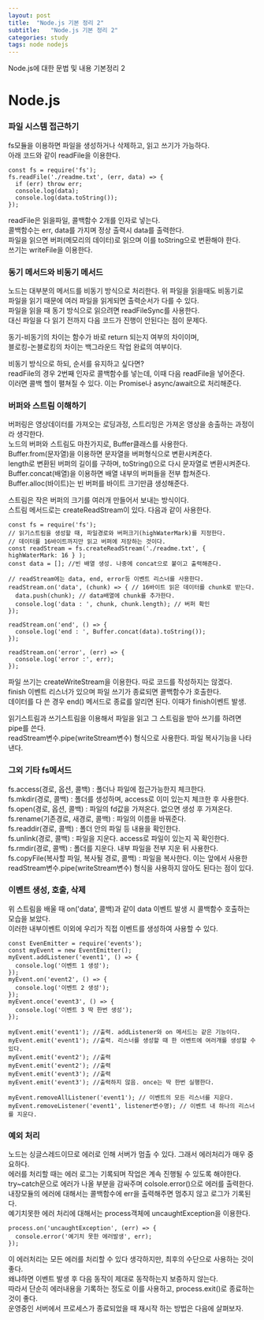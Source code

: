 ```yaml
---
layout: post
title:  "Node.js 기본 정리 2"
subtitle:   "Node.js 기본 정리 2"
categories: study
tags: node nodejs
---
```


Node.js에 대한 문법 및 내용 기본정리 2

# Node.js

### 파일 시스템 접근하기

fs모듈을 이용하면 파일을 생성하거나 삭제하고, 읽고 쓰기가 가능하다.  
아래 코드와 같이 readFile을 이용한다.  
~~~
const fs = require('fs');
fs.readFile('./readme.txt', (err, data) => {
  if (err) throw err;
  console.log(data);
  console.log(data.toString());
});
~~~
readFile은 읽을파일, 콜백함수 2개를 인자로 넣는다.  
콜백함수는 err, data를 가지며 정상 출력시 data를 출력한다.  
파일을 읽으면 버퍼(메모리의 데이터)로 읽으며 이를 toString으로 변환해야 한다.  
쓰기는 writeFile을 이용한다.  

### 동기 메서드와 비동기 메서드

노드는 대부분의 메서드를 비동기 방식으로 처리한다. 위 파일을 읽을때도 비동기로  
파일을 읽기 때문에 여러 파일을 읽게되면 출력순서가 다를 수 있다.  
파일을 읽을 때 동기 방식으로 읽으려면 readFileSync를 사용한다.  
대신 파일을 다 읽기 전까지 다음 코드가 진행이 안된다는 점이 문제다.  

동기-비동기의 차이는 함수가 바로 return 되는지 여부의 차이이며,  
블로킹-논블로킹의 차이는 백그라운드 작업 완료의 여부이다.  

비동기 방식으로 하되, 순서를 유지하고 싶다면?  
readFile의 경우 2번째 인자로 콜백함수를 넣는데, 이때 다음 readFile을 넣어준다.  
이러면 콜백 헬이 펼쳐질 수 있다. 이는 Promise나 async/await으로 처리해준다.  

### 버퍼와 스트림 이해하기

버퍼링은 영상데이터를 가져오는 로딩과정, 스트리밍은 가져온 영상을 송출하는 과정이라 생각한다.  
노드의 버퍼와 스트림도 마찬가지로, Buffer클래스를 사용한다.  
Buffer.from(문자열)을 이용하면 문자열을 버퍼형식으로 변환시켜준다.  
length로 변환된 버퍼의 길이를 구하며, toString()으로 다시 문자열로 변환시켜준다.  
Buffer.concat(배열)을 이용하면 배열 내부의 버퍼들을 전부 합쳐준다.  
Buffer.alloc(바이트)는 빈 버퍼를 바이트 크기만큼 생성해준다.  

스트림은 작은 버퍼의 크기를 여러개 만들어서 보내는 방식이다.  
스트림 메서드로는 createReadStream이 있다. 다음과 같이 사용한다.  
~~~
const fs = require('fs');
// 읽기스트림을 생성할 때, 파일경로와 버퍼크기(highWaterMark)를 지정한다.
// 데이터를 16바이트까지만 읽고 버퍼에 저장하는 것이다.
const readStream = fs.createReadStream('./readme.txt', { highWaterMark: 16 } );
const data = []; //빈 배열 생성. 나중에 concat으로 붙이고 출력해준다.

// readStream에는 data, end, error등 이벤트 리스너를 사용한다.
readStream.on('data', (chunk) => { // 16바이트 읽은 데이터를 chunk로 받는다.
  data.push(chunk); // data배열에 chunk를 추가한다.
  console.log('data : ', chunk, chunk.length); // 버퍼 확인
});

readStream.on('end', () => {
  console.log('end : ', Buffer.concat(data).toString());
});

readStream.on('error', (err) => {
  console.log('error :', err);
});
~~~

파일 쓰기는 createWriteStream을 이용한다. 따로 코드를 작성하지는 않겠다.  
finish 이벤트 리스너가 있으며 파일 쓰기가 종료되면 콜백함수가 호출한다.  
데이터를 다 쓴 경우 end() 메서드로 종료를 알리면 된다. 이때가 finish이벤트 발생.  

읽기스트림과 쓰기스트림을 이용해서 파일을 읽고 그 스트림을 받아 쓰기를 하려면 pipe를 쓴다.  
readStream변수.pipe(writeStream변수) 형식으로 사용한다. 파일 복사기능을 나타낸다.  

### 그외 기타 fs메서드

fs.access(경로, 옵션, 콜백) : 폴더나 파일에 접근가능한지 체크한다.  
fs.mkdir(경로, 콜백) : 폴더를 생성하며, access로 이미 있는지 체크한 후 사용한다.  
fs.open(경로, 옵션, 콜백) : 파일의 fd값을 가져온다. 없으면 생성 후 가져온다.  
fs.rename(기존경로, 새경로, 콜백) : 파일의 이름을 바꿔준다.  
fs.readdir(경로, 콜백) : 폴더 안의 파일 등 내용을 확인한다.  
fs.unlink(경로, 콜백) : 파일을 지운다. access로 파일이 있는지 꼭 확인한다.  
fs.rmdir(경로, 콜백) : 폴더를 지운다. 내부 파일을 전부 지운 뒤 사용한다.  
fs.copyFile(복사할 파일, 복사될 경로, 콜백) : 파일을 복사한다. 이는 앞에서 사용한  
readStream변수.pipe(writeStream변수) 형식을 사용하지 않아도 된다는 점이 있다.  

### 이벤트 생성, 호출, 삭제

위 스트림을 배울 때 on('data', 콜백)과 같이 data 이벤트 발생 시 콜백함수 호출하는 모습을 보았다.  
이러한 내부이벤트 이외에 우리가 직접 이벤트를 생성하여 사용할 수 있다.  
~~~
const EvenEmitter = require('events');
const myEvent = new EventEmitter();
myEvent.addListener('event1', () => {
  console.log('이벤트 1 생성');
});
myEvent.on('event2', () => {
  console.log('이벤트 2 생성');
});
myEvent.once('event3', () => {
  console.log('이벤트 3 딱 한번 생성');
});

myEvent.emit('event1'); //출력. addListener와 on 메서드는 같은 기능이다.
myEvent.emit('event1'); //출력. 리스너를 생성할 때 한 이벤트에 여러개를 생성할 수 있다.
myEvent.emit('event2'); //출력
myEvent.emit('event2'); //출력
myEvent.emit('event3'); //출력
myEvent.emit('event3'); //출력하지 않음. once는 딱 한번 실행한다.

myEvent.removeAllListener('event1'); // 이벤트의 모든 리스너를 지운다.
myEvent.removeListener('event1', listener변수명); // 이벤트 내 하나의 리스너를 지운다.
~~~

### 예외 처리

노드는 싱글스레드이므로 에러로 인해 서버가 멈출 수 있다. 그래서 에러처리가 매우 중요하다.  
에러를 처리할 때는 에러 로그는 기록되며 작업은 계속 진행될 수 있도록 해야한다.  
try~catch문으로 에러가 나올 부분을 감싸주며 colsole.error()으로 에러를 출력한다.  
내장모듈의 에러에 대해서는 콜백함수에 err을 출력해주면 멈추지 않고 로그가 기록된다.  
예기치못한 에러 처리에 대해서는 process객체에 uncaughtException을 이용한다.
~~~
process.on('uncaughtException', (err) => {
  console.error('예기치 못한 에러발생', err);
});
~~~
이 에러처리는 모든 에러를 처리할 수 있다 생각하지만, 최후의 수단으로 사용하는 것이 좋다.  
왜냐하면 이벤트 발생 후 다음 동작이 제대로 동작하는지 보증하지 않는다.  
따라서 단순히 에러내용을 기록하는 정도로 이를 사용하고, process.exit()로 종료하는 것이 좋다.  
운영중인 서버에서 프로세스가 종료되었을 때 재시작 하는 방법은 다음에 살펴보자.  
